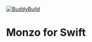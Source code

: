 [![BuddyBuild](https://dashboard.buddybuild.com/api/statusImage?appID=59a0096f544c6c000177522a&branch=master&build=latest)](https://dashboard.buddybuild.com/apps/59a0096f544c6c000177522a/build/latest?branch=master)

# Monzo for Swift

